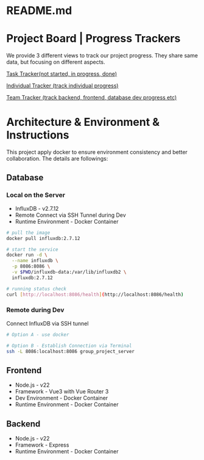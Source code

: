 # README.md

# Project Board | Progress Trackers

We provide 3 different views to track our project progress. They share same data, but focusing on different aspects.

[Task Tracker(not started, in progress, done)](https://www.notion.so/Task-Tracker-253979c8562480ac953dfe4f6261aa31?pvs=21)

[Individual Tracker (track individual progress)](https://www.notion.so/Individual-Tracker-253979c8562480ff86b2cbb59be39ea4?pvs=21)

[Team Tracker (track backend, frontend, database dev progress etc)](https://www.notion.so/Team-Tracker-253979c85624802b90d0fdf51d51c089?pvs=21)

# Architecture & Environment & Instructions

This project apply docker to ensure environment consistency and better collaboration. The details are followings:

## Database

### Local on the Server

- InfluxDB - v2.7.12
- Remote Connect via SSH Tunnel during Dev
- Runtime Environment - Docker Container

```bash
# pull the image
docker pull influxdb:2.7.12
```

```bash
# start the service
docker run -d \
  --name influxdb \
  -p 8086:8086 \
  -v $PWD/influxdb-data:/var/lib/influxdb2 \
  influxdb:2.7.12
```

```bash
# running status check
curl [http://localhost:8086/health](http://localhost:8086/health)
```

### Remote during Dev

Connect InfluxDB via SSH tunnel

```bash
# Option A - use docker
```

```bash
# Option B - Establish Connection via Terminal
ssh -L 8086:localhost:8086 group_project_server
```

## Frontend

- Node.js - v22
- Framework - Vue3 with Vue Router 3
- Dev Environment - Docker Container
- Runtime Environment - Docker Container

## Backend

- Node.js - v22
- Framework - Express
- Runtime Environment - Docker Container